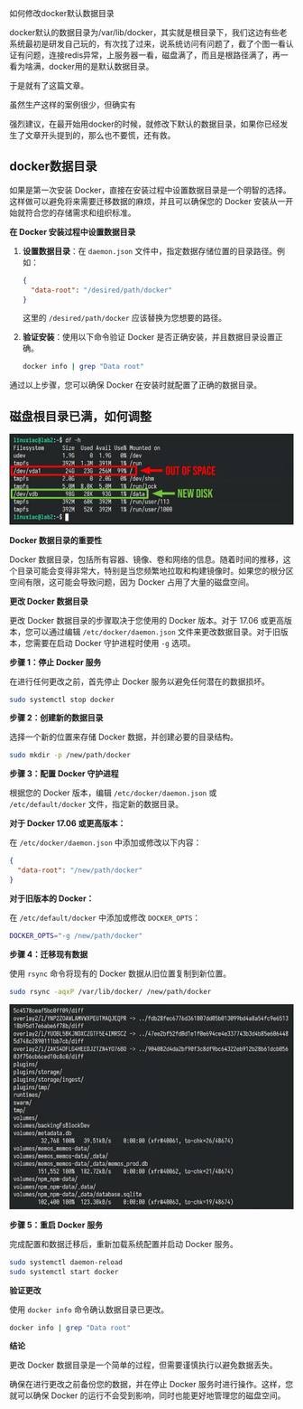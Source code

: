 如何修改docker默认数据目录

docker默认的数据目录为/var/lib/docker，其实就是根目录下，我们这边有些老系统最初是研发自己玩的，有次找了过来，说系统访问有问题了，截了个图一看认证有问题，连接redis异常，上服务器一看，磁盘满了，而且是根路径满了，再一看为啥满，docker用的是默认数据目录。

于是就有了这篇文章。

虽然生产这样的案例很少，但确实有

强烈建议，在最开始用docker的时候，就修改下默认的数据目录，如果你已经发生了文章开头提到的，那么也不要慌，还有救。

## docker数据目录

如果是第一次安装 Docker，直接在安装过程中设置数据目录是一个明智的选择。这样做可以避免将来需要迁移数据的麻烦，并且可以确保您的 Docker 安装从一开始就符合您的存储需求和组织标准。

**在 Docker 安装过程中设置数据目录**

1. **设置数据目录**：在 `daemon.json` 文件中，指定数据存储位置的目录路径。例如：

   ```json
   {
     "data-root": "/desired/path/docker"
   }
   ```

   这里的 `/desired/path/docker` 应该替换为您想要的路径。

2. **验证安装**：使用以下命令验证 Docker 是否正确安装，并且数据目录设置正确。

   ```bash
   docker info | grep "Data root"
   ```

通过以上步骤，您可以确保 Docker 在安装时就配置了正确的数据目录。

## 磁盘根目录已满，如何调整

![99%](image.png) 


**Docker 数据目录的重要性**

Docker 数据目录，包括所有容器、镜像、卷和网络的信息。随着时间的推移，这个目录可能会变得非常大，特别是当您频繁地拉取和构建镜像时。如果您的根分区空间有限，这可能会导致问题，因为 Docker 占用了大量的磁盘空间。

**更改 Docker 数据目录**

更改 Docker 数据目录的步骤取决于您使用的 Docker 版本。对于 17.06 或更高版本，您可以通过编辑 `/etc/docker/daemon.json` 文件来更改数据目录。对于旧版本，您需要在启动 Docker 守护进程时使用 `-g` 选项。

**步骤 1：停止 Docker 服务**

在进行任何更改之前，首先停止 Docker 服务以避免任何潜在的数据损坏。

```bash
sudo systemctl stop docker
```

**步骤 2：创建新的数据目录**

选择一个新的位置来存储 Docker 数据，并创建必要的目录结构。

```bash
sudo mkdir -p /new/path/docker
```

**步骤 3：配置 Docker 守护进程**

根据您的 Docker 版本，编辑 `/etc/docker/daemon.json` 或 `/etc/default/docker` 文件，指定新的数据目录。

**对于 Docker 17.06 或更高版本：**

在 `/etc/docker/daemon.json` 中添加或修改以下内容：

```json
{
  "data-root": "/new/path/docker"
}
```

**对于旧版本的 Docker：**

在 `/etc/default/docker` 中添加或修改 `DOCKER_OPTS`：

```bash
DOCKER_OPTS="-g /new/path/docker"
```

**步骤 4：迁移现有数据**

使用 `rsync` 命令将现有的 Docker 数据从旧位置复制到新位置。

```bash
sudo rsync -aqxP /var/lib/docker/ /new/path/docker
```

![sync数据](image-1.png)



**步骤 5：重启 Docker 服务**

完成配置和数据迁移后，重新加载系统配置并启动 Docker 服务。

```bash
sudo systemctl daemon-reload
sudo systemctl start docker
```

**验证更改**

使用 `docker info` 命令确认数据目录已更改。

```bash
docker info | grep "Data root"
```

**结论**

更改 Docker 数据目录是一个简单的过程，但需要谨慎执行以避免数据丢失。

确保在进行更改之前备份您的数据，并在停止 Docker 服务时进行操作。这样，您就可以确保 Docker 的运行不会受到影响，同时也能更好地管理您的磁盘空间。





